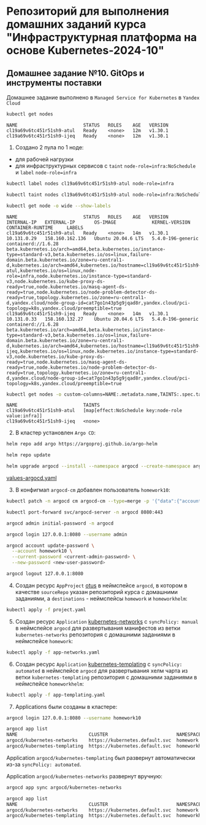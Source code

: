 # Репозиторий для выполнения домашних заданий курса "Инфраструктурная платформа на основе Kubernetes-2024-10" 

## Домашнее задание №10. GitOps и инструменты поставки

Домашнее задание выполнено в `Managed Service for Kubernetes` в `Yandex Cloud`

```bash
kubectl get nodes
```
```
NAME                        STATUS   ROLES    AGE   VERSION
cl19a69v6tc451r51sh9-atul   Ready    <none>   12m   v1.30.1
cl19a69v6tc451r51sh9-ijeq   Ready    <none>   12m   v1.30.1
```

1. Создано 2 пула по 1 ноде:

 - для рабочей нагрузки
 - для инфраструктурных сервисов с `taint` `node-role=infra:NoSchedule` и `label` `node-role=infra`

```bash
kubectl label nodes cl19a69v6tc451r51sh9-atul node-role=infra
```
```bash
kubectl taint nodes cl19a69v6tc451r51sh9-atul node-role=infra:NoSchedule
```
```bash
kubectl get node -o wide --show-labels
```
```
NAME                        STATUS   ROLES    AGE   VERSION   INTERNAL-IP   EXTERNAL-IP       OS-IMAGE             KERNEL-VERSION      CONTAINER-RUNTIME     LABELS
cl19a69v6tc451r51sh9-atul   Ready    <none>   14m   v1.30.1   10.131.0.29   158.160.162.136   Ubuntu 20.04.6 LTS   5.4.0-196-generic   containerd://1.6.28   beta.kubernetes.io/arch=amd64,beta.kubernetes.io/instance-type=standard-v3,beta.kubernetes.io/os=linux,failure-domain.beta.kubernetes.io/zone=ru-central1-d,kubernetes.io/arch=amd64,kubernetes.io/hostname=cl19a69v6tc451r51sh9-atul,kubernetes.io/os=linux,node-role=infra,node.kubernetes.io/instance-type=standard-v3,node.kubernetes.io/kube-proxy-ds-ready=true,node.kubernetes.io/masq-agent-ds-ready=true,node.kubernetes.io/node-problem-detector-ds-ready=true,topology.kubernetes.io/zone=ru-central1-d,yandex.cloud/node-group-id=cat7go1n43p5g9jqad8r,yandex.cloud/pci-topology=k8s,yandex.cloud/preemptible=true
cl19a69v6tc451r51sh9-ijeq   Ready    <none>   14m   v1.30.1   10.131.0.33   158.160.132.27    Ubuntu 20.04.6 LTS   5.4.0-196-generic   containerd://1.6.28   beta.kubernetes.io/arch=amd64,beta.kubernetes.io/instance-type=standard-v3,beta.kubernetes.io/os=linux,failure-domain.beta.kubernetes.io/zone=ru-central1-d,kubernetes.io/arch=amd64,kubernetes.io/hostname=cl19a69v6tc451r51sh9-ijeq,kubernetes.io/os=linux,node.kubernetes.io/instance-type=standard-v3,node.kubernetes.io/kube-proxy-ds-ready=true,node.kubernetes.io/masq-agent-ds-ready=true,node.kubernetes.io/node-problem-detector-ds-ready=true,topology.kubernetes.io/zone=ru-central1-d,yandex.cloud/node-group-id=cat7go1n43p5g9jqad8r,yandex.cloud/pci-topology=k8s,yandex.cloud/preemptible=true
```
```bash
kubectl get nodes -o custom-columns=NAME:.metadata.name,TAINTS:.spec.taints
```
```
NAME                        TAINTS
cl19a69v6tc451r51sh9-atul   [map[effect:NoSchedule key:node-role value:infra]]
cl19a69v6tc451r51sh9-ijeq   <none>
```
2. В кластер установлен `Argo CD`:
```bash
helm repo add argo https://argoproj.github.io/argo-helm
```
```bash
helm repo update
```
```bash
helm upgrade argocd --install --namespace argocd --create-namespace argo/argo-cd --version 7.8.2 --values values-argocd.yaml
```
[values-argocd.yaml](./values-argocd.yaml)

3. В конфигмап `argocd-cm` добавлен пользователь `homework10`:
```bash
kubectl patch -n argocd cm argocd-cm --type=merge -p '{"data":{"accounts.homework10":"login"}}'
```
```bash
kubectl port-forward svc/argocd-server -n argocd 8080:443
```
```bash
argocd admin initial-password -n argocd
```
```bash
argocd login 127.0.0.1:8080 --username admin
```
```bash
argocd account update-password \
  --account homework10 \
  --current-password <current-admin-password> \
  --new-password <new-user-password>
```
```bash
argocd logout 127.0.0.1:8080
```
4. Создан ресурс `AppProject` [otus](./project.yaml) в неймспейсе `argocd`, в котором в качестве `sourceRepo` указан репозиторий курса с домашними заданиями, а `destinations` - неймспейсы `homework` и `homeworkhelm`:
```bash
kubectl apply -f project.yaml
```
5. Создан ресурс `Application` [kubernetes-networks](./app-networks.yaml) c `syncPolicy: manual` в неймспейсе `argocd` для развертывания манифестов из ветки `kubernetes-networks` репозитория с домашними заданиями в неймспейсе `homework`:
```bash
kubectl apply -f app-networks.yaml
```
6. Создан ресурс `Application` [kubernetes-templating](./app-templating.yaml) c `syncPolicy: automated` в неймспейсе `argocd` для развертывания хелм чарта из ветки `kubernetes-templating` репозитория с домашними заданиями в неймспейсе `homeworkhelm`:
```bash
kubectl apply -f app-templating.yaml
```
7. Applications были созданы в кластере:
```bash
argocd login 127.0.0.1:8080 --username homework10
```
```bash
argocd app list                               
NAME                          CLUSTER                         NAMESPACE     PROJECT  STATUS     HEALTH       SYNCPOLICY  CONDITIONS  REPO                                                     PATH                            TARGET
argocd/kubernetes-networks    https://kubernetes.default.svc  homework      otus     OutOfSync  Missing      Manual      <none>      https://github.com/Kuber-2024-10OTUS/omaksimov_repo.git  kubernetes-networks             kubernetes-networks
argocd/kubernetes-templating  https://kubernetes.default.svc  homeworkhelm  otus     Synced     Progressing  Auto-Prune  <none>      https://github.com/Kuber-2024-10OTUS/omaksimov_repo.git  kubernetes-templating/homework  kubernetes-templating
```
Application `argocd/kubernetes-templating` был развернут автоматически из-за `syncPolicy: automated`.

Application `argocd/kubernetes-networks` развернут вручную:
```bash
argocd app sync argocd/kubernetes-networks
```
```bash
argocd app list                                          
NAME                          CLUSTER                         NAMESPACE     PROJECT  STATUS  HEALTH   SYNCPOLICY  CONDITIONS  REPO                                                     PATH                            TARGET
argocd/kubernetes-networks    https://kubernetes.default.svc  homework      otus     Synced  Healthy  Manual      <none>      https://github.com/Kuber-2024-10OTUS/omaksimov_repo.git  kubernetes-networks             kubernetes-networks
argocd/kubernetes-templating  https://kubernetes.default.svc  homeworkhelm  otus     Synced  Healthy  Auto-Prune  <none>      https://github.com/Kuber-2024-10OTUS/omaksimov_repo.git  kubernetes-templating/homework  kubernetes-templating
```
